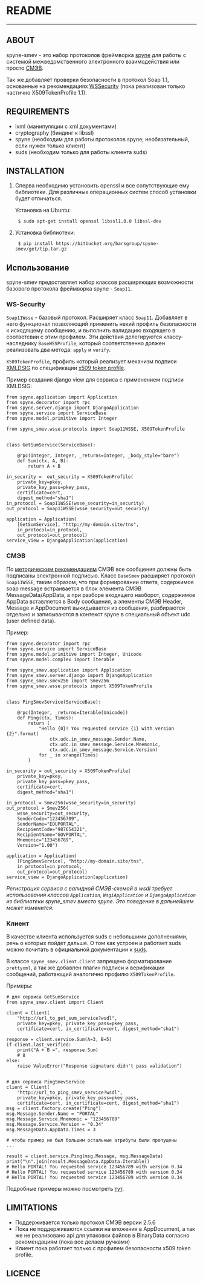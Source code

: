 # README
* * *

## ABOUT

spyne-smev - это набор протоколов фреймворка [spyne](http://spyne.io/>)
для работы с системой межведомственного электронного взаимодействия или просто
[СМЭВ](http://smev.gosuslugi.ru/>).

Так же добавляет проверки безопасности в протокол Soap 1.1, основанные на рекомендацияx [WSSecurity](https://www.oasis-open.org/committees/download.php/16790/wss-v1.1-spec-os-SOAPMessageSecurity.pdf) (пока реализован только частично X509TokenProfile 1.1).
## REQUIREMENTS

* lxml (манипуляции с xml документами)
* cryptography (биндинг к libssl)
* spyne (необходим для работы протоколов spyne; необязательный, если нужен только клиент)
* suds (необходим только для работы клиента suds)

## INSTALLATION

1. Сперва необходимо установить openssl и все сопутствующие ему библиотеки.
   Для различных операционных систем способ установки будет отличаться.

    Установка на Ubuntu:

        $ sudo apt-get install openssl libssl1.0.0 libssl-dev

1. Установка библиотеки:

        $ pip install https://bitbucket.org/barsgroup/spyne-smev/get/tip.tar.gz

## Использование

spyne-smev предоставляет набор классов расширяющих возможности базового протокола
фреймворка spyne - `Soap11`.

### WS-Security

`Soap11Wsse` - базовый протокол. Расширяет класс `Soap11`.
Добавляет в него функционал позволяющий применить некий профиль безопасности
к исходящему сообщению, и выполнить валидацию входящего в соответсвии с
этим профилем. Эти действия делегируются классу-наследнику
`BaseWSSProfile`, который соответственно должен реализовать два метода:
`apply` и `verify`.

`X509TokenProfile`, профиль который реализует механизм подписи
[XMLDSIG](http://www.w3.org/TR/xmldsig-core) по спецификации
[x509 token profile](http://docs.oasis-open.org/wss/2004/01/oasis-200401-wss-x509-token-profile-1.0.pdf).

Пример создания django view для сервиса с применением подписи XMLDSIG:

    from spyne.application import Application
    from spyne.decorator import rpc
    from spyne.server.django import DjangoApplication
    from spyne.service import ServiceBase
    from spyne.model.primitive import Integer

    from spyne_smev.wsse.protocols import Soap11WSSE, X509TokenProfile


    class GetSumService(ServiceBase):

        @rpc(Integer, Integer, _returns=Integer, _body_style="bare")
        def Sum(ctx, A, B):
            return A + B

    in_security =  out_security = X509TokenProfile(
        private_key=pkey,
        private_key_pass=pkey_pass,
        certificate=cert,
        digest_method="sha1")
    in_protocol = Soap11WSSE(wsse_security=in_security)
    out_protocol = Soap11WSSE(wsse_security=out_security)

    application = Application(
        [GetSumService], "http://my-domain.site/tns",
        in_protocol=in_protocol,
        out_protocol=out_protocol)
    service_view = DjangoApplication(application)


### СМЭВ

По [методическим рекомендациям](http://smev.gosuslugi.ru/portal/api/files/get/27403)
СМЭВ все сообщения должны быть подписаны электронной подписью.
Класс `BaseSmev` расширяет протокол `Soap11WSSE`, таким образом, что
при формировании ответа, содержимое soap message встраивается в блок элемента
СМЭВ MessageData/AppData, а при разборе входящего наоборот, содержимое AppData
вставляется в Body сообщения, а элементы СМЭВ Header, Message и AppDocument
выкидывается из сообщения, разбираются отдельно и записываются в контекст
spyne в специальный объект udc (user defined data).

Пример:

    from spyne.decorator import rpc
    from spyne.service import ServiceBase
    from spyne.model.primitive import Integer, Unicode
    from spyne.model.complex import Iterable

    from spyne_smev.application import Application
    from spyne_smev.server.django import DjangoApplication
    from spyne_smev.smev256 import Smev256
    from spyne_smev.wsse.protocols import X509TokenProfile


    class PingSmevService(ServiceBase):

        @rpc(Integer, _returns=Iterable(Unicode))
        def Ping(ctx, Times):
            return (
                "Hello {0}! You requested service {1} with version {2}".format(
                    ctx.udc.in_smev_message.Sender.Name,
                    ctx.udc.in_smev_message.Service.Mnemonic,
                    ctx.udc.in_smev_message.Service.Version)
                for _ in xrange(Times)
            )

    in_security = out_security = X509TokenProfile(
        private_key=pkey,
        private_key_pass=pkey_pass,
        certificate=cert,
        digest_method="sha1")

    in_protocol = Smev256(wsse_security=in_security)
    out_protocol = Smev256(
        wsse_security=out_security,
        SenderCode="123456789",
        SenderName="EDUPORTAL",
        RecipientCode="987654321",
        RecipientName="GOVPORTAL",
        Mnemonic="123456789",
        Version="1.00")

    application = Application(
        [PingSmevService], "http://my-domain.site/tns",
        in_protocol=in_protocol,
        out_protocol=out_protocol)
    service_view = DjangoApplication(application)


*Регистрация сервиса с валидной СМЭВ-схемой в wsdl требует использования
классов `Application`, `WsgiApplication` и `DjangoApplication` из библиотеки
spyne_smev вместо spyne. Это поведение в дальнейшем может изменится.*

### Клиент

В качестве клиента используется suds с небольшими дополнениями, речь о которых
пойдет дальше. О том как устроен и работает suds можно почитать в официальной
документации к [suds](link_to_suds_documentation).

В классе `spyne_smev.client.Client` запрещено форматирование `prettyxml`,
а так же добавлен плагин подписи и верификации сообщений, работающий аналогично
профилю `X509TokenProfile`.

Примеры:

    # для сервиса GetSumService
    from spyne_smev.client import Client

    client = Client(
        "http://url_to_get_sum_service?wsdl",
        private_key=pkey, private_key_pass=pkey_pass,
        certificate=cert, in_certificate=cert, digest_method="sha1")

    response = client.service.Sum(A=3, B=5)
    if client.last_verified:
        print("A + B =", response.Sum)
        # 8
    else:
        raise ValueError("Response signature didn't pass validation")


    # для сервиса PingSmevService
    client = Client(
        "http://url_to_ping_smev_service?wsdl",
        private_key=pkey, private_key_pass=pkey_pass,
        certificate=cert, in_certificate=cert, digest_method="sha1")
    msg = client.factory.create("Ping")
    msg.Message.Sender.Name = "PORTAL"
    msg.Message.Service.Mnemonic = "123456789"
    msg.Message.Service.Version = "0.34"
    msg.MessageData.AppData.Times = 3

    # чтобы пример не был большим остальные атрибуты были пропущены
    ...

    result = client.service.Ping(msg.Message, msg.MessageData)
    print("\n".join(result.MessageData.AppData.Iterable))
    # Hello PORTAL! You requested service 123456789 with version 0.34
    # Hello PORTAL! You requested service 123456789 with version 0.34
    # Hello PORTAL! You requested service 123456789 with version 0.34


Подробные примеры можно посмотреть
[тут](https://bitbucket.org/barsgroup/spyne-smev/src/tip/src/examples/?at=default).

## LIMITATIONS

* Поддерживается только протокол СМЭВ версии 2.5.6
* Пока не поддерживаются ссылки на вложения в AppDocument, а так же не
  реализовано api для упаковки файлов в BinaryData согласно рекомендациям
  (пока все делаем ручками)
* Клиент пока работает только с профилем безопасности x509 token profile.

## LICENCE